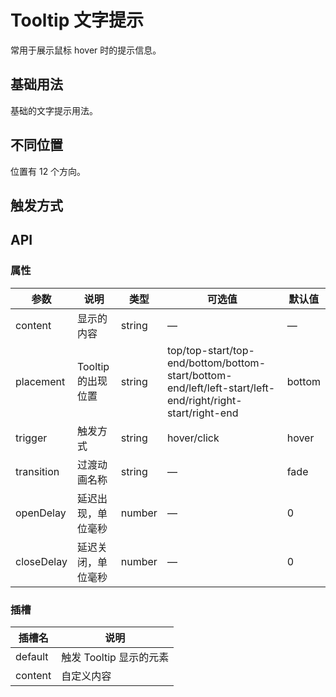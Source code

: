 # Tooltip 文字提示

常用于展示鼠标 hover 时的提示信息。

## 基础用法

基础的文字提示用法。

<preview path="../demo/Tooltip/Basic.vue" title="基础用法" description="使用content属性来决定hover时的提示信息。"></preview>

## 不同位置

位置有 12 个方向。

<preview path="../demo/Tooltip/Placement.vue" title="不同位置" description="使用placement属性来决定Tooltip的出现位置。"></preview>

## 触发方式

<preview path="../demo/Tooltip/Trigger.vue" title="触发方式" description="通过trigger属性设置触发方式。"></preview>

## API

### 属性

| 参数 | 说明 | 类型 | 可选值 | 默认值 |
|------|------|------|------|------|
| content | 显示的内容 | string | — | — |
| placement | Tooltip 的出现位置 | string | top/top-start/top-end/bottom/bottom-start/bottom-end/left/left-start/left-end/right/right-start/right-end | bottom |
| trigger | 触发方式 | string | hover/click | hover |
| transition | 过渡动画名称 | string | — | fade |
| openDelay | 延迟出现，单位毫秒 | number | — | 0 |
| closeDelay | 延迟关闭，单位毫秒 | number | — | 0 |

### 插槽

| 插槽名 | 说明 |
|------|------|
| default | 触发 Tooltip 显示的元素 |
| content | 自定义内容 | 